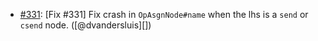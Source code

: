 * [#331](https://github.com/rubocop/rubocop-ast/issue/331): [Fix #331] Fix crash in `OpAsgnNode#name` when the lhs is a `send` or `csend` node. ([@dvandersluis][])
